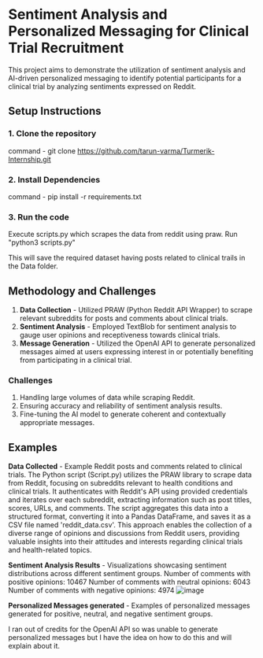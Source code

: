 # Sentiment Analysis and Personalized Messaging for Clinical Trial Recruitment
This project aims to demonstrate the utilization of sentiment analysis and AI-driven personalized messaging to identify potential participants for a clinical trial by analyzing sentiments expressed on Reddit.

## Setup Instructions
### 1. Clone the repository
command - git clone https://github.com/tarun-varma/Turmerik-Internship.git

### 2. Install Dependencies
command - pip install -r requirements.txt

### 3. Run the code
Execute scripts.py which scrapes the data from reddit using praw.
Run "python3 scripts.py"

This will save the required dataset having posts related to clinical trails in the Data folder.

## Methodology and Challenges
1. **Data Collection** - Utilized PRAW (Python Reddit API Wrapper) to scrape relevant subreddits for posts and comments about clinical trials.
2. **Sentiment Analysis** - Employed TextBlob for sentiment analysis to gauge user opinions and receptiveness towards clinical trials.
3. **Message Generation** - Utilized the OpenAI API to generate personalized messages aimed at users expressing interest in or potentially benefiting from participating in a clinical trial.

### Challenges
1. Handling large volumes of data while scraping Reddit.
2. Ensuring accuracy and reliability of sentiment analysis results.
3. Fine-tuning the AI model to generate coherent and contextually appropriate messages.

## Examples
**Data Collected** - Example Reddit posts and comments related to clinical trials.
The Python script (Script.py) utilizes the PRAW library to scrape data from Reddit, focusing on subreddits relevant to health conditions and clinical trials. It authenticates with Reddit's API using provided credentials and iterates over each subreddit, extracting information such as post titles, scores, URLs, and comments. The script aggregates this data into a structured format, converting it into a Pandas DataFrame, and saves it as a CSV file named 'reddit_data.csv'. This approach enables the collection of a diverse range of opinions and discussions from Reddit users, providing valuable insights into their attitudes and interests regarding clinical trials and health-related topics.

**Sentiment Analysis Results** - Visualizations showcasing sentiment distributions across different sentiment groups.
Number of comments with positive opinions: 10467
Number of comments with neutral opinions: 6043
Number of comments with negative opinions: 4974
![image](https://github.com/tarun-varma/Turmerik-Internship/assets/77658822/1ea095e6-eae8-4c39-a65c-b0d4dfe29f51)


**Personalized Messages generated** - Examples of personalized messages generated for positive, neutral, and negative sentiment groups.

I ran out of credits for the OpenAI API so was unable to generate personalized messages but I have the idea on how to do this and will explain about it.





